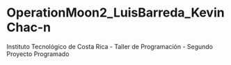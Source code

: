 # OperationMoon2_LuisBarreda_KevinChac-n
Instituto Tecnológico de Costa Rica - Taller de Programación - Segundo Proyecto Programado
